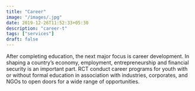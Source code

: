 ```yaml
---
title: "Career"
image: "/images/.jpg"
date: 2019-12-26T11:52:33+05:30
description: "career-t"
tags: ["services"]
draft: false
---
```


After completing education, the next major focus is career development. In shaping a country’s economy, employment, entrepreneurship and financial security is an important part. RCT conduct career programs for youth with or without formal education in association with industries, corporates, and NGOs to open doors for a wide range of opportunities.
